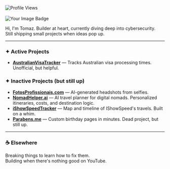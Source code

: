 ![Profile Views](https://komarev.com/ghpvc/?username=TomazMPP&color=blueviolet&style=for-the-badge&label=VISITORS)
<br /> <br />
<img src="https://tryhackme-badges.s3.amazonaws.com/fxCogit.png" alt="Your Image Badge" />

Hi, I'm Tomaz. Builder at heart, currently diving deep into cybersecurity.  
Still shipping small projects when ideas pop up.

---

### ✦ Active Projects
- [**AustralianVisaTracker**](https://www.australianvisatracker.com) — Tracks Australian visa processing times. Unofficial, but helpful.
  
### ✦ Inactive Projects (but still up)

- [**FotosProfissionais.com**](https://www.fotosprofissionais.com) — AI-generated headshots from selfies. 
- [**NomadHelper.ai**](https://www.nomadhelper.ai) — AI travel planner for digital nomads. Personalized itineraries, costs, and destination logic. 
- [**iShowSpeedTracker**](https://www.ishowspeedtracker.com) — Map and timeline of IShowSpeed's travels. Built on a whim.  
- [**Parabens.me**](https://www.parabens.me) — Custom birthday pages in minutes. Dead project, but still up.

---

### ☕ Elsewhere

Breaking things to learn how to fix them.  
Building when there's nothing good on YouTube.
